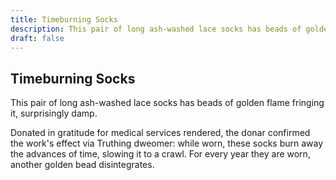 ```yaml
---
title: Timeburning Socks
description: This pair of long ash-washed lace socks has beads of golden flame fringing it, surprisingly...
draft: false
---
```


## Timeburning Socks

This pair of long ash-washed lace socks has beads of golden flame fringing it, surprisingly
damp.

Donated in gratitude for medical services rendered, the donar confirmed the work's effect via
Truthing dweomer: while worn, these socks burn away the advances of time, slowing it to a crawl.
For every year they are worn, another golden bead disintegrates.

